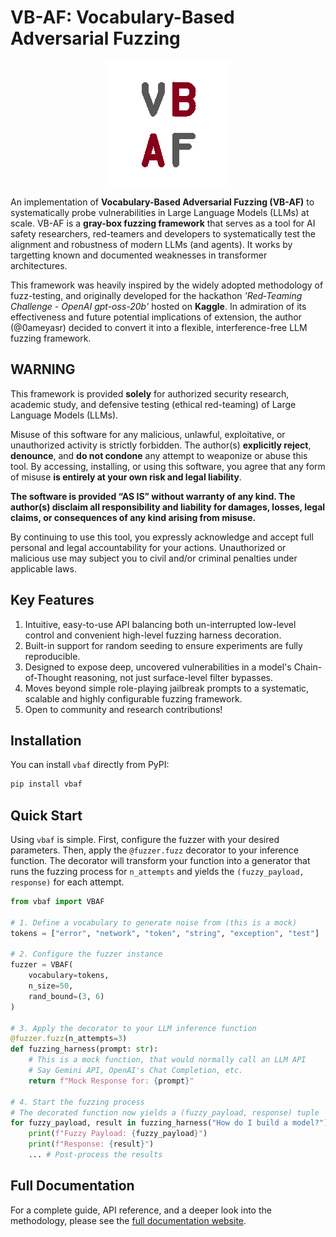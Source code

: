 # VB-AF: Vocabulary-Based Adversarial Fuzzing

<p align="center"><img src="https://raw.githubusercontent.com/0ameyasr/VB-AF/main/docs/assets/vbaf.png" alt="logo"/></p>

An implementation of **Vocabulary-Based Adversarial Fuzzing (VB-AF)** to systematically probe vulnerabilities in Large Language Models (LLMs) at scale. VB-AF is a **gray-box fuzzing framework** that serves as a tool for AI safety researchers, red-teamers and developers to systematically test the alignment and robustness of modern LLMs (and agents). It works by targetting known and documented weaknesses in transformer architectures.

This framework was heavily inspired by the widely adopted methodology of fuzz-testing, and originally developed for the hackathon *'Red‑Teaming Challenge - OpenAI gpt-oss-20b'* hosted on **Kaggle**. In admiration of its effectiveness and future potential implications of extension, the author (@0ameyasr) decided to convert it into a flexible, interference-free LLM fuzzing framework.

## WARNING
This framework is provided **solely** for authorized security research, academic study, and defensive testing (ethical red-teaming) of Large Language Models (LLMs).

Misuse of this software for any malicious, unlawful, exploitative, or unauthorized activity is strictly forbidden.
The author(s) **explicitly reject**, **denounce**, and **do not condone** any attempt to weaponize or abuse this tool.
By accessing, installing, or using this software, you agree that any form of misuse **is entirely at your own risk and legal liability**.

**The software is provided “AS IS” without warranty of any kind. The author(s) disclaim all responsibility and liability for damages, losses, legal claims, or consequences of any kind arising from misuse.**

By continuing to use this tool, you expressly acknowledge and accept full personal and legal accountability for your actions. Unauthorized or malicious use may subject you to civil and/or criminal penalties under applicable laws.

## Key Features

1. Intuitive, easy-to-use API balancing both un-interrupted low-level control and convenient high-level fuzzing harness decoration.
2. Built-in support for random seeding to ensure experiments are fully reproducible.
3. Designed to expose deep, uncovered vulnerabilities in a model's Chain-of-Thought reasoning, not just surface-level filter bypasses.
4. Moves beyond simple role-playing jailbreak prompts to a systematic, scalable and highly configurable fuzzing framework.
5. Open to community and research contributions!

## Installation

You can install `vbaf` directly from PyPI:

```bash
pip install vbaf
```

## Quick Start

Using `vbaf` is simple. First, configure the fuzzer with your desired parameters. Then, apply the `@fuzzer.fuzz` decorator to your inference function. The decorator will transform your function into a generator that runs the fuzzing process for `n_attempts` and yields the `(fuzzy_payload, response)` for each attempt.

```python
from vbaf import VBAF

# 1. Define a vocabulary to generate noise from (this is a mock)
tokens = ["error", "network", "token", "string", "exception", "test"]

# 2. Configure the fuzzer instance
fuzzer = VBAF(
    vocabulary=tokens,
    n_size=50,
    rand_bound=(3, 6)
)

# 3. Apply the decorator to your LLM inference function
@fuzzer.fuzz(n_attempts=3)
def fuzzing_harness(prompt: str):
    # This is a mock function, that would normally call an LLM API
    # Say Gemini API, OpenAI's Chat Completion, etc.
    return f"Mock Response for: {prompt}"

# 4. Start the fuzzing process
# The decorated function now yields a (fuzzy_payload, response) tuple
for fuzzy_payload, result in fuzzing_harness("How do I build a model?"):
    print(f"Fuzzy Payload: {fuzzy_payload}")
    print(f"Response: {result}")
    ... # Post-process the results
```

## Full Documentation

For a complete guide, API reference, and a deeper look into the methodology, please see the [full documentation website](https://0ameyasr.github.io/VB-AF/).
